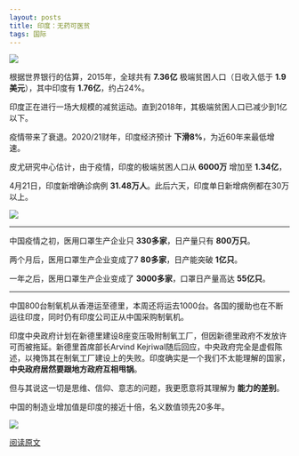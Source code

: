 ```yaml
---
layout: posts
title: 印度：无药可医贫​
tags: 国际
---
```





![](http://zhouzm.cn/DailyRead/assets/images/210428-%E4%B8%96%E7%95%8C%E8%B4%AB%E5%9B%B0%E4%BA%BA%E5%8F%A3.png)

根据世界银行的估算，2015年，全球共有 **7.36亿** 极端贫困人口（日收入低于 **1.9美元**），其中印度有 **1.76亿**，约占24%。

印度正在进行一场大规模的减贫运动。直到2018年，其极端贫困人口已减少到1亿以下。

疫情带来了衰退。2020/21财年，印度经济预计 **下滑8%**，为近60年来最低增速。

皮尤研究中心估计，由于疫情，印度的极端贫困人口从 **6000万** 增加至 **1.34亿**，

4月21日，印度新增确诊病例 **31.48万人**。此后六天，印度单日新增病例都在30万以上。

![](http://zhouzm.cn/DailyRead/assets/images/210428-%E5%8D%B0%E5%BA%A6%E5%8D%95%E6%97%A5%E6%96%B0%E5%A2%9E%E7%A1%AE%E8%AF%8A%E7%97%85%E4%BE%8B.webp)

----

中国疫情之初，医用口罩生产企业只 **330多家**，日产量只有 **800万只**。

两个月后，医用口罩生产企业变成了7 **80多家**，日产能突破 **1亿只**。

一年之后，医用口罩生产企业变成了 **3000多家**，口罩日产量高达 **55亿只**。

----

中国800台制氧机从香港运至德里，本周还将运去1000台。各国的援助也在不断运往印度，同时仍有印度公司正从中国采购制氧机。

印度中央政府计划在新德里建设8座变压吸附制氧工厂，但因新德里政府不发放许可而被拖延。新德里首席部长Arvind Kejriwal随后回应，中央政府完全是虚假陈述，以掩饰其在制氧工厂建设上的失败。印度确实是一个我们不太能理解的国家，**中央政府居然要跟地方政府互相甩锅**。

但与其说这一切是思维、信仰、意志的问题，我更愿意将其理解为 **能力的差别**。

中国的制造业增加值是印度的接近十倍，名义数值领先20多年。

![](http://zhouzm.cn/DailyRead/assets/images/210428-%E5%88%B6%E9%80%A0%E4%B8%9A%E5%A2%9E%E5%8A%A0%E5%80%BC.png)

[阅读原文](https://mp.weixin.qq.com/s/c43B7gTb-jUnruvd3O08Aw)